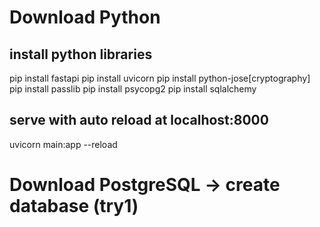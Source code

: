 # Download Python

## install python libraries
pip install fastapi
pip install uvicorn
pip install python-jose[cryptography]
pip install passlib
pip install psycopg2
pip install sqlalchemy

## serve with auto reload at localhost:8000
uvicorn main:app --reload

# Download PostgreSQL -> create database (try1)

